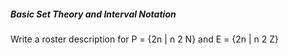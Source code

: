 ##### Basic Set Theory and Interval Notation
Write a roster description for P = {2n | n 2 N} and E = {2n | n 2 Z}
